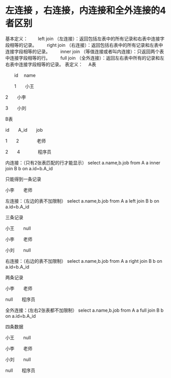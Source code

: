 # 左连接 ，右连接，内连接和全外连接的4者区别
基本定义：
　　left join （左连接）：返回包括左表中的所有记录和右表中连接字段相等的记录。
　　right join （右连接）：返回包括右表中的所有记录和左表中连接字段相等的记录。
　　inner join （等值连接或者叫内连接）：只返回两个表中连接字段相等的行。
　　full join （全外连接）：返回左右表中所有的记录和左右表中连接字段相等的记录。
表定义：
　A表　　　　　　　　　　
 
　　id　  name　　
 
　　1　　小王

2　　小李

3　　小刘

B表

id　　A_id　　job

1　　2　　　　老师

2　　4　　　　程序员

内连接：（只有2张表匹配的行才能显示）
select a.name,b.job from A a  inner join B b on a.id=b.A_id

只能得到一条记录

小李　　老师

左连接：（左边的表不加限制）
select a.name,b.job from A a  left join B b on a.id=b.A_id

三条记录

小王　　null

小李　　老师

小刘　　null

右连接：（右边的表不加限制）
select a.name,b.job from A a  right join B b on a.id=b.A_id

两条记录

小李　　老师

null　　程序员

全外连接：(左右2张表都不加限制）
select a.name,b.job from A a  full join B b on a.id=b.A_id

四条数据

小王　　null

小李　　老师

小刘　　null

null　　程序员


